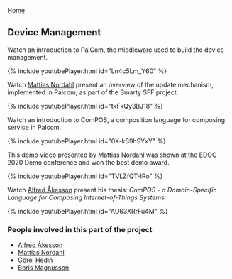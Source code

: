 [Home](./index.html)

## Device Management


Watch an introduction to PalCom, the middleware used to build the device management.  

{% include youtubePlayer.html id="Ln4c5Lm_Y60" %}

Watch [Mattias Nordahl](https://portal.research.lu.se/sv/persons/mattias-nordahl) present an overview of the update mechanism, implemented in Palcom, as part of the Smarty SFF project.

{% include youtubePlayer.html id="tkFkQy3BJ18" %}

Watch an introduction to ComPOS, a composition language for composing service in Palcom.

{% include youtubePlayer.html id="0X-kS9hSYxY" %}

This demo video presented by [Mattias Nordahl](https://portal.research.lu.se/sv/persons/mattias-nordahl) was shown at the EDOC 2020 Demo conference and won the best demo award.

{% include youtubePlayer.html id="TVLZfQT-IRo" %}

Watch [Alfred Åkesson](https://portal.research.lu.se/sv/persons/alfred-%C3%A5kesson) present his thesis: *ComPOS - a Domain-Specific Language for Composing Internet-of-Things Systems*

{% include youtubePlayer.html id="AU63XRrFu4M" %}

### People involved in this part of the project

* [Alfred Åkesson](https://portal.research.lu.se/sv/persons/alfred-åkesson)
* [Mattias Nordahl](https://portal.research.lu.se/sv/persons/mattias-nordahl)
* [Görel Hedin](https://portal.research.lu.se/sv/persons/görel-hedin)
* [Boris Magnusson](https://portal.research.lu.se/sv/persons/boris-magnusson)